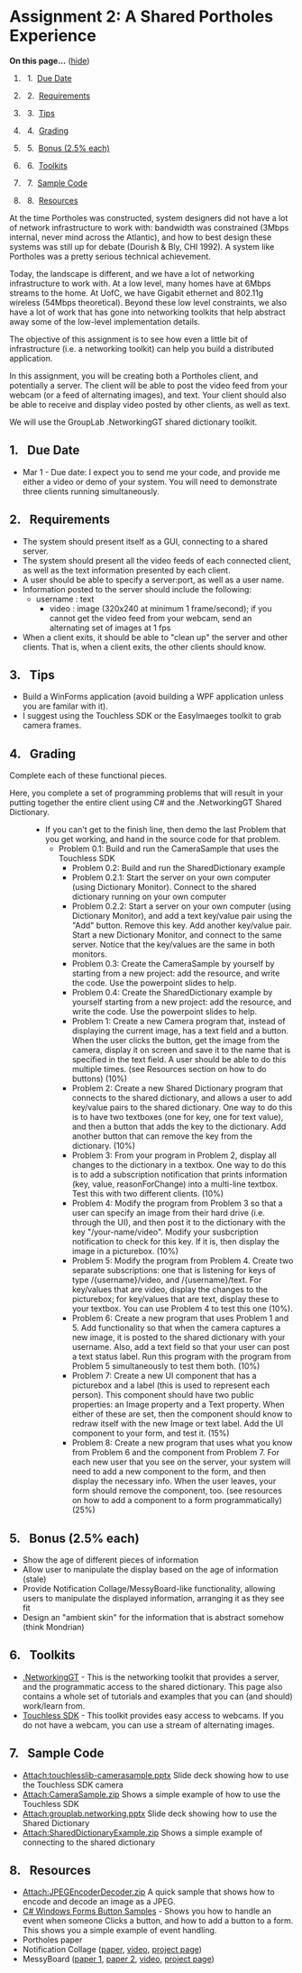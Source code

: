 

# Assignment 2: A Shared Portholes Experience

<div class="toc">

<a name="toc" id="toc"></a>**On this page...** ([hide](javascript:toggle('tocid');))

1.    1.  [Due Date](#toc1)

2.    2.  [Requirements](#toc2)

3.    3.  [Tips](#toc3)

4.    4.  [Grading](#toc4)

5.    5.  [Bonus (2.5% each)](#toc5)

6.    6.  [Toolkits](#toc6)

7.    7.  [Sample Code](#toc7)

8.    8.  [Resources](#toc8)</div>

At the time Portholes was constructed, system designers did not have a lot of network infrastructure to work with: bandwidth was constrained (3Mbps internal, never mind across the Atlantic), and how to best design these systems was still up for debate (Dourish & Bly, CHI 1992). A system like Portholes was a pretty serious technical achievement.

Today, the landscape is different, and we have a lot of networking infrastructure to work with. At a low level, many homes have at 6Mbps streams to the home. At UofC, we have Gigabit ethernet and 802.11g wireless (54Mbps theoretical). Beyond these low level constraints, we also have a lot of work that has gone into networking toolkits that help abstract away some of the low-level implementation details.

The objective of this assignment is to see how even a little bit of infrastructure (i.e. a networking toolkit) can help you build a distributed application.

In this assignment, you will be creating both a Portholes client, and potentially a server. The client will be able to post the video feed from your webcam (or a feed of alternating images), and text. Your client should also be able to receive and display video posted by other clients, as well as text.

We will use the GroupLab .NetworkingGT shared dictionary toolkit.

## <a name="toc1" id="toc1"></a>1.  Due Date

* Mar 1 - Due date: I expect you to send me your code, and provide me either a video or demo of your system. You will need to demonstrate three clients running simultaneously.

## <a name="toc2" id="toc2"></a>2.  Requirements

* The system should present itself as a GUI, connecting to a shared server.
* The system should present all the video feeds of each connected client, as well as the text information presented by each client.
* A user should be able to specify a server:port, as well as a user name.
* Information posted to the server should include the following:
    * username : text
        * video : image (320x240 at minimum 1 frame/second); if you cannot get the video feed from your webcam, send an alternating set of images at 1 fps
* When a client exits, it should be able to "clean up" the server and other clients. That is, when a client exits, the other clients should know.

## <a name="toc3" id="toc3"></a>3.  Tips

* Build a WinForms application (avoid building a WPF application unless you are familar with it).
* I suggest using the Touchless SDK or the EasyImaeges toolkit to grab camera frames.

## <a name="toc4" id="toc4"></a>4.  Grading

Complete each of these functional pieces.

Here, you complete a set of programming problems that will result in your putting together the entire client using C# and the .NetworkingGT Shared Dictionary.

<dl><dd>

* If you can't get to the finish line, then demo the last Problem that you get working, and hand in the source code for that problem.
    * Problem 0.1: Build and run the CameraSample that uses the Touchless SDK
        * Problem 0.2: Build and run the SharedDictionary example
        * Problem 0.2.1: Start the server on your own computer (using Dictionary Monitor). Connect to the shared dictionary running on your own computer
        * Problem 0.2.2: Start a server on your own computer (using Dictionary Monitor), and add a text key/value pair using the "Add" button. Remove this key. Add another key/value pair. Start a new Dictionary Monitor, and connect to the same server. Notice that the key/values are the same in both monitors.
        * Problem 0.3: Create the CameraSample by yourself by starting from a new project: add the resource, and write the code. Use the powerpoint slides to help.
        * Problem 0.4: Create the SharedDictionary example by yourself starting from a new project: add the resource, and write the code. Use the powerpoint slides to help.
        * Problem 1: Create a new Camera program that, instead of displaying the current image, has a text field and a button. When the user clicks the button, get the image from the camera, display it on screen and save it to the name that is specified in the text field. A user should be able to do this multiple times. (see Resources section on how to do buttons) (10%)
        * Problem 2: Create a new Shared Dictionary program that connects to the shared dictionary, and allows a user to add key/value pairs to the shared dictionary. One way to do this is to have two textboxes (one for key, one for text value), and then a button that adds the key to the dictionary. Add another button that can remove the key from the dictionary. (10%)
        * Problem 3: From your program in Problem 2, display all changes to the dictionary in a textbox. One way to do this is to add a subscription notification that prints information (key, value, reasonForChange) into a multi-line textbox. Test this with two different clients. (10%)
        * Problem 4: Modify the program from Problem 3 so that a user can specify an image from their hard drive (i.e. through the UI), and then post it to the dictionary with the key "/your-name/video". Modify your susbcription notification to check for this key. If it is, then display the image in a picturebox. (10%)
        * Problem 5: Modify the program from Problem 4. Create two separate subscriptions: one that is listening for keys of type /{username}/video, and /{username}/text. For key/values that are video, display the changes to the picturebox; for key/values that are text, display these to your textbox. You can use Problem 4 to test this one (10%).
        * Problem 6: Create a new program that uses Problem 1 and 5. Add functionality so that when the camera captures a new image, it is posted to the shared dictionary with your username. Also, add a text field so that your user can post a text status label. Run this program with the program from Problem 5 simultaneously to test them both. (10%)
        * Problem 7: Create a new UI component that has a picturebox and a label (this is used to represent each person). This component should have two public properties: an Image property and a Text property. When either of these are set, then the component should know to redraw itself with the new Image or text label. Add the UI component to your form, and test it. (15%)
        * Problem 8: Create a new program that uses what you know from Problem 6 and the component from Problem 7. For each new user that you see on the server, your system will need to add a new component to the form, and then display the necessary info. When the user leaves, your form should remove the component, too. (see resources on how to add a component to a form programmatically) (25%)</dd></dl>

## <a name="toc5" id="toc5"></a>5.  Bonus (2.5% each)

* Show the age of different pieces of information
* Allow user to manipulate the display based on the age of information (stale)
* Provide Notification Collage/MessyBoard-like functionality, allowing users to manipulate the displayed information, arranging it as they see fit
* Design an "ambient skin" for the information that is abstract somehow (think Mondrian)

## <a name="toc6" id="toc6"></a>6.  Toolkits 

* [.NetworkingGT](http://grouplab.cpsc.ucalgary.ca/cookbook/index.php/Toolkits/NetworkingGT) - This is the networking toolkit that provides a server, and the programmatic access to the shared dictionary. This page also contains a whole set of tutorials and examples that you can (and should) work/learn from.
* [Touchless SDK](http://touchless.codeplex.com/) - This toolkit provides easy access to webcams. If you do not have a webcam, you can use a stream of alternating images.

## <a name="toc7" id="toc7"></a>7.  Sample Code

* [Attach:touchlesslib-camerasample.pptx](Teaching/touchlesslib-camerasample.pptx) Slide deck showing how to use the Touchless SDK camera
* [Attach:CameraSample.zip](Teaching/CameraSample.zip) Shows a simple example of how to use the Touchless SDK
* [Attach:grouplab.networking.pptx](Teaching/grouplab.networking.pptx) Slide deck showing how to use the Shared Dictionary
* [Attach:SharedDictionaryExample.zip](Teaching/SharedDictionaryExample.zip) Shows a simple example of connecting to the shared dictionary

## <a name="toc8" id="toc8"></a>8.  Resources

* [Attach:JPEGEncoderDecoder.zip](Teaching/JPEGEncoderDecoder.zip) A quick sample that shows how to encode and decode an image as a JPEG.
* [C# Windows Forms Button Samples](http://java2s.com/Code/CSharp/GUI-Windows-Form/Button.htm) - Shows you how to handle an event when someone Clicks a button, and how to add a button to a form. This shows you a simple example of event handling.
* Portholes paper
* Notification Collage ([paper](http://grouplab.cpsc.ucalgary.ca/Publications/2001-NotificationCollage.CHI), [video](http://grouplab.cpsc.ucalgary.ca/Publications/2004-NotificationCollage.VideoReport), [project page](http://grouplab.cpsc.ucalgary.ca/Projects/ProjectNotificationCollage))
* MessyBoard ([paper 1](http://www.cs.cmu.edu/~afass/papers/Fass_UIST_DoctoralSymposium.pdf), [paper 2](http://www.cs.cmu.edu/~afass/papers/Fass_DIS_MessyDesk.pdf), [video](http://www.cs.cmu.edu/~afass/video/MessyBoard_640x480.mov), [project page](http://www.cs.cmu.edu/~afass/projects.html))

